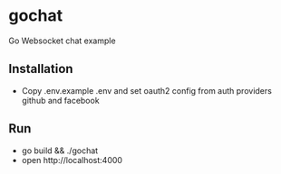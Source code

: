 # gochat
Go Websocket chat example

## Installation
- Copy .env.example .env and set oauth2 config from auth providers github and facebook

## Run
- go build && ./gochat
- open http://localhost:4000

